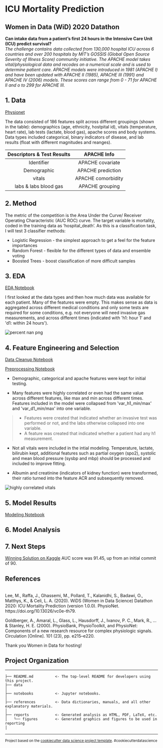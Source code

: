 # ICU Mortality Prediction
## Women in Data (WiD) 2020 Datathon</h3>

**Can intake data from a patient’s first 24 hours in the Intensive Care Unit (ICU) predict survival?**
<br/>
*The challenge contains data collected from 130,000 hospital ICU across 6 countries and over 200 hospitals by MIT’s GOSSIS (Global Open Source Severity of Illness Score) community initiative. The APACHE model takes vital/physiological data and recodes on a numerical scale and is used to determine patient care. APACHE models were introduced in 1981 (APACHE I)  and have been updated with APACHE II (1985), APACHE III (1991) and APACHE IV (2006) models. These scores can range from 0 - 71 for APACHE II and o to 299 for APACHE III.* 

## 1. Data

[Physionet](https://physionet.org/content/widsdatathon2020/1.0.0/) 


The data consisted of 186 features split across different groupings (shown in the table): demographics (age, ethnicity, hostpital id), vitals (temperature, heart rate), lab tests (lactate, blood gas), apache scores and body systems. Data types included categorical, binary indicators of disease, and lab results (float with  different magnitudes and reanges). 
 
| Descriptors & Test Results    |    APACHE Info        |   
| :----:                        |    :----:            |   
| Identifier            | APACHE covariate     |
| Demographic           | APACHE prediction    |
| vitals                | APACHE comorbidity   |
| labs & labs blood gas | APACHE grouping      |

## 2. Method 

The metric of the competition is the Area Under the Curve/ Receiver Operating Characteristic (AUC ROC) curve. The target variable is mortality, coded in the training data as ‘hospital_death’. As this is a classification task, I will test 3 classifier methods:

* Logistic Regression - the simplest approach to get a feel for the feature importances
* Random Forest - flexible for the different types of data and ensemble voting
* Boosted Trees - boost classification of more difficult samples

## 3. EDA

[EDA Notebook](https://github.com/mrose10/WiDs_Datathon_2020/blob/master/notebooks/Load%20Data%20and%20EDA%20.ipynb)

I first looked at the data types and then how much data was available for each patient. Many of the features were empty. This makes sense as data is aggregated across different medical conditions and only some tests are required for some conditions, e.g. not everyone will need invasive gas measurements, and across different times (indicated with 'h1: hour 1' and 'd1: within 24 hours'). 

![percent nan png](https://github.com/mrose10/WiDs_Datathon_2020/blob/master/reports/figures/Screenshot%20Missing%20values.png)

## 4. Feature Engineering and Selection

[Data Cleanup Notebook](https://github.com/mrose10/WiDs_Datathon_2020/blob/master/notebooks/Data_Cleanup.ipynb)

[Preprocessing Notebook](https://github.com/mrose10/WiDs_Datathon_2020/blob/master/notebooks/Preprocessing.ipynb)

* Demographic, categorical and apache features were kept for initial testing. 

* Many features were highly correlated or even had the same value across different features, like max and min across different times. Features included in the model were collapsed from 'var_h1_min/max' and 'var_d1_min/max' into one variable. 
> * Features were created that indicated whether an invasive test was performed or not, and the labs otherwise collapsed into one variable.
> * A feature was created that indicated whether a patient had any h1 measurement. 

* Not all vitals were included in the intial modeling. Temperature, lactate, bilirubin kept, additional features such as partial oxygen (spo2), systolic and mean blood pressure (sysbp and mbp) should be processed and included to improve fitting. 

* Albumin and creatinine (indicators of kidney function) were transformed, their ratio turned into the feature ACR and subsequently removed. 

![highly correlated vitals](https://github.com/mrose10/WiDs_Datathon_2020/blob/master/reports/figures/Screenshot%20Vitals%20Correlation.png)

## 5. Model Results

[Modeling Notebook](http://localhost:8888/notebooks/notebooks/Modeling.ipynb)

## 6. Model Analysis




## 7. Next Steps
[Winning Solution on Kaggle](https://www.kaggle.com/c/widsdatathon2020/discussion/133189) AUC score was 91.45, up from an initial commit of 90. 

 

## References
<br/>
Lee, M., Raffa, J., Ghassemi, M., Pollard, T., Kalanidhi, S., Badawi, O., Matthys, K., & Celi, L. A. (2020). WiDS (Women in Data Science) Datathon 2020: ICU Mortality Prediction (version 1.0.0). PhysioNet. https://doi.org/10.13026/vc0e-th79.

Goldberger, A., Amaral, L., Glass, L., Hausdorff, J., Ivanov, P. C., Mark, R., ... & Stanley, H. E. (2000). PhysioBank, PhysioToolkit, and PhysioNet: Components of a new research resource for complex physiologic signals. Circulation [Online]. 101 (23), pp. e215–e220.

Thank you Women in Data for hosting!

## Project Organization
------------

    ├── README.md          <- The top-level README for developers using this project.
    ├── data
    │
    ├── notebooks          <- Jupyter notebooks. 
    │
    ├── references         <- Data dictionaries, manuals, and all other explanatory materials.
    │
    ├── reports            <- Generated analysis as HTML, PDF, LaTeX, etc.
    │   └── figures        <- Generated graphics and figures to be used in reporting
    │
--------

<p><small>Project based on the <a target="_blank" href="https://drivendata.github.io/cookiecutter-data-science/">cookiecutter data science project template</a>. #cookiecutterdatascience</small></p>
